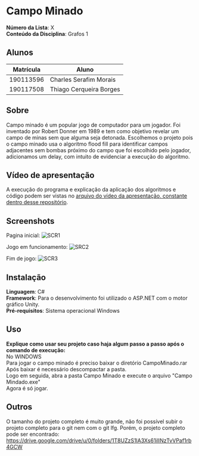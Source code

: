 # Campo Minado

**Número da Lista**: X<br>
**Conteúdo da Disciplina**: Grafos 1<br>

## Alunos
|Matrícula | Aluno |
| -- | -- |
| 190113596 | Charles Serafim Morais  |
| 190117508 | Thiago Cerqueira Borges |


## Sobre 
Campo minado é um popular jogo de computador para um jogador. Foi inventado por Robert Donner em 1989 e tem como objetivo revelar um campo de minas sem que alguma seja detonada.
Escolhemos o projeto pois o campo minado usa o algoritmo flood fill para identificar campos adjacentes sem bombas próximo do campo que foi escolhido pelo jogador, adicionamos um delay, com intuito de evidenciar a execução do algoritmo.

## Vídeo de apresentação



A execução do programa e explicação da aplicação dos algoritmos e código podem ser vistas no [arquivo do vídeo da apresentação, constante dentro desse repositório](https://raw.githubusercontent.com/projeto-de-algoritmos/Grafos1_campo_minado/main/Apresenta%C3%A7%C3%A3o%20-%20Trabalho%201.mp4).


## Screenshots
Pagina inicial:
![SCR1](https://github.com/projeto-de-algoritmos/CampoMinado/assets/65683663/f9ee1d3f-94de-44cc-8c52-47da75b6781b)

Jogo em funcionamento:
![SRC2](https://github.com/projeto-de-algoritmos/CampoMinado/assets/65683663/2850be17-9d06-4234-b096-a55f9367d6ac)

Fim de jogo:
![SCR3](https://github.com/projeto-de-algoritmos/CampoMinado/assets/65683663/cc05a10e-a29e-4a80-a340-796871132a3e)


## Instalação 
**Linguagem**: C# <br />
**Framework**: Para o desenvolvimento foi utilizado o ASP.NET com o motor gráfico Unity. <br />
**Pré-requisitos**: Sistema operacional Windows

## Uso 
**Explique como usar seu projeto caso haja algum passo a passo após o comando de execução:** <br />
No WINDOWS<br />
Para jogar o campo minado é preciso baixar o diretório CampoMinado.rar <br />
Após baixar é necessário descompactar a pasta. <br />
Logo em seguida, abra a pasta Campo Minado e execute o arquivo "Campo Mindado.exe" <br />
Agora é só jogar. <br />

## Outros 
O tamanho do projeto completo é muito grande, não foi possível subir o projeto completo para o git nem com o git lfg. Porém, o projeto completo pode ser encontrado: <br /> 
https://drive.google.com/drive/u/0/folders/1T8UZzS1lA3Xs61ilINzTvVPaf1rb4GCW


